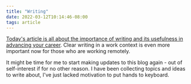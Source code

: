 ```yaml
---
title: "Writing"
date: 2022-03-12T10:14:46-08:00
tags: article
---
```

[Today's article is all about the importance of writing and its usefulness in advancing your career](https://stackoverflow.blog/2021/08/09/how-writing-can-advance-your-career-as-a-developer/). Clear writing in a work context is even more important now for those who are working remotely.

It might be time for me to start making updates to this blog again - out of self-interest if for no other reason. I have been collecting topics and ideas to write about, I've just lacked motivation to put hands to keyboard.
